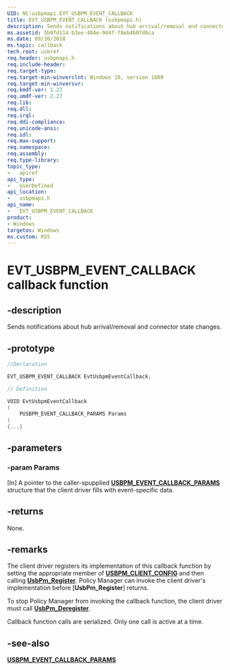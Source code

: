 ```yaml
---
UID: NC:usbpmapi.EVT_USBPM_EVENT_CALLBACK
title: EVT_USBPM_EVENT_CALLBACK (usbpmapi.h)
description: Sends notifications about hub arrival/removal and connector state changes.
ms.assetid: 5b0fd114-b3ee-484e-9d4f-f8eb4b07d6ca
ms.date: 09/30/2018
ms.topic: callback
tech.root: usbref
req.header: usbpmapi.h
req.include-header:
req.target-type:
req.target-min-winverclnt: Windows 10, version 1809
req.target-min-winversvr:
req.kmdf-ver: 1.27
req.umdf-ver: 2.27
req.lib: 
req.dll:
req.irql: 
req.ddi-compliance:
req.unicode-ansi:
req.idl:
req.max-support:
req.namespace:
req.assembly:
req.type-library: 
topic_type: 
-	apiref
api_type: 
-	UserDefined
api_location: 
-	usbpmapi.h
api_name: 
-	EVT_USBPM_EVENT_CALLBACK
product:
- Windows
targetos: Windows
ms.custom: RS5
---
```


# EVT_USBPM_EVENT_CALLBACK callback function

## -description

Sends notifications about hub arrival/removal and connector state changes.

## -prototype

```cpp
//Declaration

EVT_USBPM_EVENT_CALLBACK EvtUsbpmEventCallback; 

// Definition

VOID EvtUsbpmEventCallback 
(
	PUSBPM_EVENT_CALLBACK_PARAMS Params
)
{...}

```

## -parameters

### -param Params

[In] A pointer to the caller-spupplied [**USBPM_EVENT_CALLBACK_PARAMS**](ns-usbpmapi-_usbpm_event_callback_params.md) structure that the client driver fills with event-specific data.

## -returns

None.

## -remarks

The client driver registers its implementation of this callback function by setting the appropriate member of [**USBPM_CLIENT_CONFIG**](ns-usbpmapi-_usbpm_client_config.md) and then calling [**UsbPm_Register**](nf-usbpmapi-usbpm_register.md). Policy Manager can invoke the client driver's implementation before [**UsbPm_Register**] returns.

To stop Policy Manager from invoking the callback function, the client driver must call [**UsbPm_Deregister**](nf-usbpmapi-usbpm_deregister.md).

Callback function calls are serialized. Only one call is active at a time.

## -see-also
[**USBPM_EVENT_CALLBACK_PARAMS**](ns-usbpmapi-_usbpm_event_callback_params.md)
